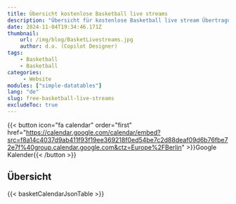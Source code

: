 ```yaml
---
title: Übersicht kostenlose Basketball live streams
description: "Übersicht für kostenlose Basketball live stream Übertragungen von magentasport, sportschau und anderen"
date: 2024-11-04T19:34:46.171Z
thumbnail:
    url: /img/blog/BasketLivestreams.jpg
    author: d.o. (Copilot Designer)
tags:
    - Basketball
    - Basketball
categories:
     - Website
modules: ["simple-datatables"]
lang: "de"
slug: free-basketball-live-streams
excludeToc: true
---
```


{{< button icon="fa calendar" order="first" href="https://calendar.google.com/calendar/embed?src=f8a14c4037d9ab411f93f19ee369218f0ed54be7c2d88deaf09d6b76fbe72e7f%40group.calendar.google.com&ctz=Europe%2FBerlin" >}}Google Kalender{{< /button >}}

## Übersicht

{{< basketCalendarJsonTable  >}}
